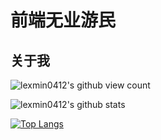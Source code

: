 # 前端无业游民

## 关于我

![lexmin0412's github view count](https://komarev.com/ghpvc/?username=lexmin0412)

![lexmin0412's github stats](https://github-readme-stats.vercel.app/api?username=lexmin0412&theme=radical)

[![Top Langs](https://github-readme-stats.vercel.app/api/top-langs/?username=lexmin0412&layout=compact&theme=radical)](https://github.com/lexmin0412/github-readme-stats)
